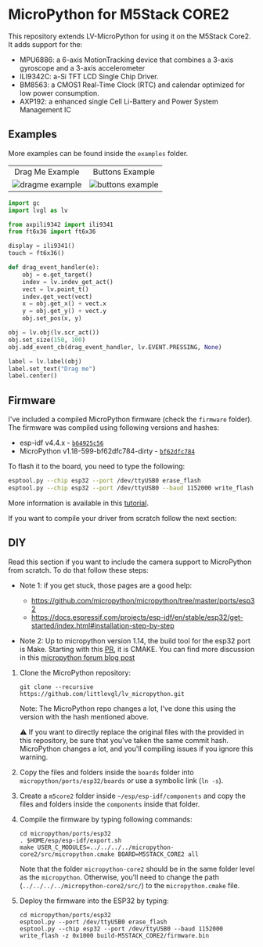 # MicroPython for M5Stack CORE2

This repository extends LV-MicroPython for using it on the M5Stack Core2. It adds support for the:

* MPU6886: a 6-axis MotionTracking device that combines a 3-axis gyroscope and a 3-axis accelerometer
* ILI9342C: a-Si TFT LCD Single Chip Driver. 
* BM8563: a CMOS1 Real-Time Clock (RTC) and calendar optimized for low power consumption. 
* AXP192: a enhanced single Cell Li-Battery and Power System Management IC

## Examples
More examples can be found inside the `examples` folder.

|           |           |
|:---------:|:---------:|
|  Drag Me Example         |   Buttons Example     |
|   ![dragme example](docs/dragme_example.gif)         |  ![buttons example](docs/buttons_example.gif)         |

```python
import gc
import lvgl as lv

from axpili9342 import ili9341
from ft6x36 import ft6x36

display = ili9341()
touch = ft6x36()

def drag_event_handler(e):
    obj = e.get_target()
    indev = lv.indev_get_act()
    vect = lv.point_t()
    indev.get_vect(vect)
    x = obj.get_x() + vect.x
    y = obj.get_y() + vect.y
    obj.set_pos(x, y)

obj = lv.obj(lv.scr_act())
obj.set_size(150, 100)
obj.add_event_cb(drag_event_handler, lv.EVENT.PRESSING, None)

label = lv.label(obj)
label.set_text("Drag me")
label.center()

```

## Firmware
I've included a compiled MicroPython firmware (check the `firmware` folder). The firmware was compiled using following versions and hashes:

* esp-idf v4.4.x - [`b64925c56`](https://github.com/espressif/esp-idf/commit/b64925c5673206100eaf4337d064d0fe3507eaec)
* MicroPython v1.18-599-bf62dfc784-dirty - [`bf62dfc784`](https://github.com/lvgl/lv_micropython/commit/bf62dfc78497d47ced3b0931a270e553d4d2552b)


To flash it to the board, you need to type the following:
```sh
esptool.py --chip esp32 --port /dev/ttyUSB0 erase_flash
esptool.py --chip esp32 --port /dev/ttyUSB0 --baud 1152000 write_flash -z 0x1000 lv_micropython_m5core2_bf62dfc784_esp32_idf4_4_x.bin
```
More information is available in this [tutorial](https://lemariva.com/blog/2022/01/micropython-upgraded-support-cameras-m5camera-esp32-cam-etc).

If you want to compile your driver from scratch follow the next section:

## DIY

Read this section if you want to include the camera support to MicroPython from scratch. To do that follow these steps:
  
- Note 1: if you get stuck, those pages are a good help:
  - https://github.com/micropython/micropython/tree/master/ports/esp32
  - https://docs.espressif.com/projects/esp-idf/en/stable/esp32/get-started/index.html#installation-step-by-step

- Note 2: Up to micropython version 1.14, the build tool for the esp32 port is Make. Starting with this [PR](https://github.com/micropython/micropython/pull/6892), it is CMAKE. You can find more discussion in this [micropython forum blog post](https://forum.micropython.org/viewtopic.php?f=18&t=9820)


1. Clone the MicroPython repository:
    ```
    git clone --recursive https://github.com/littlevgl/lv_micropython.git
    ```
    Note: The MicroPython repo changes a lot, I've done this using the version with the hash mentioned above.

    :warning: If you want to directly replace the original files with the provided in this repository, be sure that you've taken the same commit hash. MicroPython changes a lot, and you'll compiling issues if you ignore this warning.

2. Copy the files and folders inside the `boards` folder into `micropython/ports/esp32/boards` or use a symbolic link (`ln -s`).
3. Create a `m5core2` folder inside `~/esp/esp-idf/components` and copy the files and folders inside the `components` inside that folder.
4. Compile the firmware by typing following commands:
    ```
    cd micropython/ports/esp32
    . $HOME/esp/esp-idf/export.sh
    make USER_C_MODULES=../../../../micropython-core2/src/micropython.cmake BOARD=M5STACK_CORE2 all
    ```
    Note that the folder `micropython-core2` should be in the same folder level as the `micropython`. Otherwise, you'll need to change the path (`../../../../micropython-core2/src/`) to the `micropython.cmake` file.
5. Deploy the firmware into the ESP32 by typing:
    ```
    cd micropython/ports/esp32
    esptool.py --port /dev/ttyUSB0 erase_flash
    esptool.py --chip esp32 --port /dev/ttyUSB0 --baud 1152000 write_flash -z 0x1000 build-M5STACK_CORE2/firmware.bin
    ```
